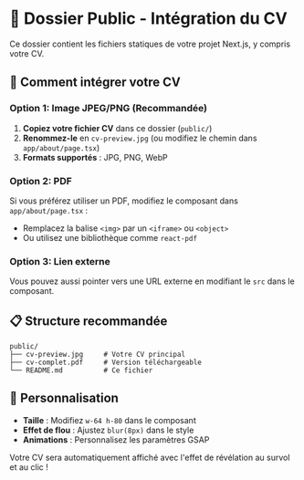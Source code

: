 # 📁 Dossier Public - Intégration du CV

Ce dossier contient les fichiers statiques de votre projet Next.js, y compris votre CV.

## 🎯 Comment intégrer votre CV

### Option 1: Image JPEG/PNG (Recommandée)
1. **Copiez votre fichier CV** dans ce dossier (`public/`)
2. **Renommez-le** en `cv-preview.jpg` (ou modifiez le chemin dans `app/about/page.tsx`)
3. **Formats supportés** : JPG, PNG, WebP

### Option 2: PDF
Si vous préférez utiliser un PDF, modifiez le composant dans `app/about/page.tsx` :
- Remplacez la balise `<img>` par un `<iframe>` ou `<object>`
- Ou utilisez une bibliothèque comme `react-pdf`

### Option 3: Lien externe
Vous pouvez aussi pointer vers une URL externe en modifiant le `src` dans le composant.

## 📋 Structure recommandée
```
public/
├── cv-preview.jpg     # Votre CV principal
├── cv-complet.pdf     # Version téléchargeable
└── README.md          # Ce fichier
```

## 🔧 Personnalisation
- **Taille** : Modifiez `w-64 h-80` dans le composant
- **Effet de flou** : Ajustez `blur(8px)` dans le style
- **Animations** : Personnalisez les paramètres GSAP

Votre CV sera automatiquement affiché avec l'effet de révélation au survol et au clic !
